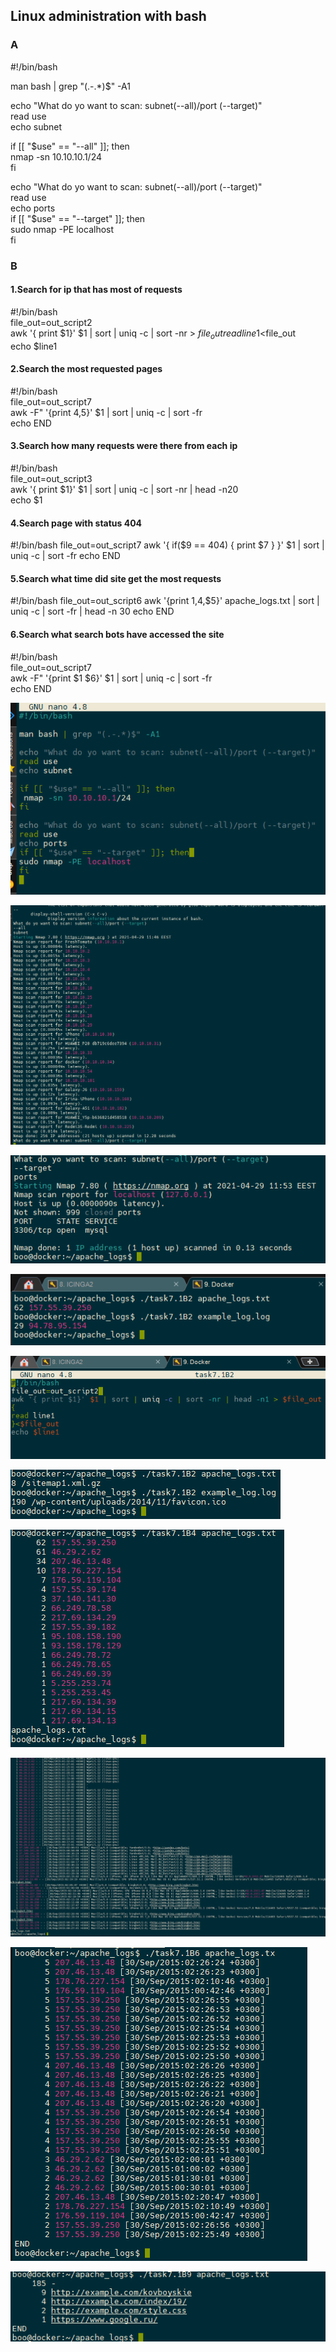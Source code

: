 ## Linux administration with bash

### A

#!/bin/bash  

man bash | grep "(.-.*)$" -A1  

echo "What do yo want to scan: subnet(--all)/port (--target)"  
read use  
echo subnet  

if [[ "$use" == "--all" ]]; then  
 nmap -sn 10.10.10.1/24  
fi  

echo "What do yo want to scan: subnet(--all)/port (--target)"  
read use  
echo ports  
if [[ "$use" == "--target" ]]; then  
sudo nmap -PE localhost  
fi  

### B
#### 1.Search for ip that has most of requests  
#!/bin/bash  
file_out=out_script2  
awk '{ print $1}' $1 | sort | uniq -c | sort -nr > $file_out  
{  
read line1  
}<$file_out  
echo $line1  

#### 2.Search the most requested pages
#!/bin/bash  
file_out=out_script7  
awk -F\" '{print $4,$5}' $1 | sort | uniq -c | sort -fr  
echo END  

#### 3.Search how many requests were there from each ip  
#!/bin/bash  
file_out=out_script3  
awk '{ print $1}' $1 | sort | uniq -c | sort -nr | head -n20  
echo $1  

#### 4.Search page with status 404 
#!/bin/bash
file_out=out_script7
awk '{ if($9 == 404) { print $7 } }' $1 | sort | uniq -c | sort -fr
echo END

#### 5.Search what time did site get the most requests  
#!/bin/bash
file_out=out_script6
awk '{print $1,$4,$5}' apache_logs.txt | sort | uniq -c | sort -fr | head -n 30
echo END

#### 6.Search what search bots have accessed the site  
#!/bin/bash  
file_out=out_script7  
awk -F\" '{print $1 $6}' $1 | sort | uniq -c | sort -fr  
echo END  



![images](https://github.com/Docker-Meds/DevOps_online_Vinnytsia_2021Q2/blob/Master/m7/task7.1/images/0.PNG)

![images](https://github.com/Docker-Meds/DevOps_online_Vinnytsia_2021Q2/blob/Master/m7/task7.1/images/1.PNG)

![images](https://github.com/Docker-Meds/DevOps_online_Vinnytsia_2021Q2/blob/Master/m7/task7.1/images/2.PNG)

![images](https://github.com/Docker-Meds/DevOps_online_Vinnytsia_2021Q2/blob/Master/m7/task7.1/images/3.PNG)

![images](https://github.com/Docker-Meds/DevOps_online_Vinnytsia_2021Q2/blob/Master/m7/task7.1/images/4.PNG)

![images](https://github.com/Docker-Meds/DevOps_online_Vinnytsia_2021Q2/blob/Master/m7/task7.1/images/5.PNG)

![images](https://github.com/Docker-Meds/DevOps_online_Vinnytsia_2021Q2/blob/Master/m7/task7.1/images/6.PNG)

![images](https://github.com/Docker-Meds/DevOps_online_Vinnytsia_2021Q2/blob/Master/m7/task7.1/images/7.PNG)

![images](https://github.com/Docker-Meds/DevOps_online_Vinnytsia_2021Q2/blob/Master/m7/task7.1/images/8.PNG)

![images](https://github.com/Docker-Meds/DevOps_online_Vinnytsia_2021Q2/blob/Master/m7/task7.1/images/9.PNG)
